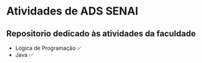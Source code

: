 # Atividades de ADS SENAI

## Repositorio dedicado às atividades da faculdade

- Lógica de Programação ✅
- Java ✅
